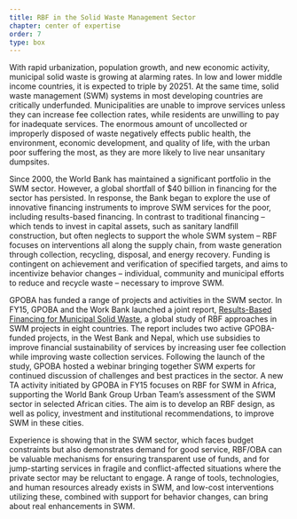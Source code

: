 ```yaml
---
title: RBF in the Solid Waste Management Sector
chapter: center of expertise
order: 7
type: box
---
```


With rapid urbanization, population growth, and new economic activity, municipal solid waste is growing at alarming rates. In low and lower middle income countries, it is expected to triple by 20251. At the same time, solid waste management (SWM) systems in most developing countries are critically underfunded. Municipalities are unable to improve services unless they can increase fee collection rates, while residents are unwilling to pay for inadequate services. The enormous amount of uncollected or improperly disposed of waste negatively effects public health, the environment, economic development, and quality of life, with the urban poor suffering the most, as they are more likely to live near unsanitary dumpsites.

Since 2000, the World Bank has maintained a significant portfolio in the SWM sector. However, a global shortfall of $40 billion in financing for the sector has persisted. In response, the Bank began to explore the use of innovative financing instruments to improve SWM services for the poor, including results-based financing. In contrast to traditional financing – which tends to invest in capital assets, such as sanitary landfill construction, but often neglects to support the whole SWM system – RBF focuses on interventions all along the supply chain, from waste generation through collection, recycling, disposal, and energy recovery. Funding is contingent on achievement and verification of specified targets, and aims to incentivize behavior changes – individual, community and municipal efforts to reduce and recycle waste – necessary to improve SWM.

GPOBA has funded a range of projects and activities in the SWM sector. In FY15, GPOBA and the Work Bank launched a joint report, [Results-Based Financing for Municipal Solid Waste](https://www.gpoba.org/MSW.Report), a global study of RBF approaches in SWM projects in eight countries. The report includes two active GPOBA-funded projects, in the West Bank and Nepal, which use subsidies to improve financial sustainability of services by increasing user fee collection while improving waste collection services. Following the launch of the study, GPOBA hosted a webinar bringing together SWM experts for continued discussion of challenges and best practices in the sector. A new TA activity initiated by GPOBA in FY15 focuses on RBF for SWM in Africa, supporting the World Bank Group Urban Team’s assessment of the SWM sector in selected African cities. The aim is to develop an RBF design, as well as policy, investment and institutional recommendations, to improve SWM in these cities.

Experience is showing that in the SWM sector, which faces budget constraints but also demonstrates demand for good service, RBF/OBA can be valuable mechanisms for ensuring transparent use of funds, and for jump-starting services in fragile and conflict-affected situations where the private sector may be reluctant to engage. A range of tools, technologies, and human resources already exists in SWM, and low-cost interventions utilizing these, combined with support for behavior changes, can bring about real enhancements in SWM.
